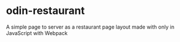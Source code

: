 # odin-restaurant
A simple page to server as a restaurant page layout made with only in JavaScript with Webpack
